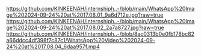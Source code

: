 https://github.com/KINKEENAH/internshiph..-/blob/main/WhatsApp%20Image%202024-09-24%20at%2017.08.01_9a6d712e.jpg?raw=true
https://github.com/KINKEENAH/internshiph..-/blob/main/WhatsApp%20Image%202024-09-24%20at%2017.08.02_2a7a8727.jpg?raw=true
https://github.com/KINKEENAH/internshiph..-/blob/8ac0313b0e0fb178bc82a66ddcc4df398f7c87c1/WhatsApp%20Video%202024-09-24%20at%2017.08.04_6daa957f.mp4
